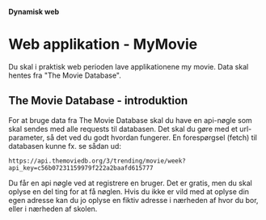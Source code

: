 **Dynamisk web**

# Web applikation - MyMovie

Du skal i praktisk web perioden lave applikationene my movie. Data skal hentes fra "The Movie Database".


## The Movie Database - introduktion

For at bruge data fra The Movie Database skal du have en api-nøgle som skal sendes med alle requests til databasen. Det skal du gøre med et url-parameter, så det ved du godt hvordan fungerer.
En forespørgsel (fetch) til databasen kunne fx. se sådan ud:

```
https://api.themoviedb.org/3/trending/movie/week?api_key=c56b07231159979f222a2baafd615777
```

Du får en api nøgle ved at registrere en bruger. Det er gratis, men du skal oplyse en del ting for at få nøglen. Hvis du ikke er vild med at oplyse din egen adresse kan du jo oplyse en fiktiv adresse i nærheden af hvor du bor, eller i nærheden af skolen.

